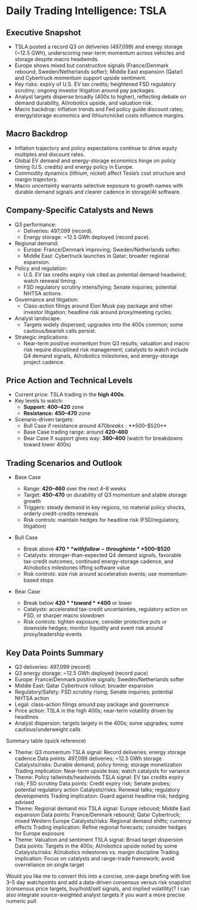 # Daily Trading Intelligence: TSLA

## Executive Snapshot
- TSLA posted a record Q3 on deliveries (497,099) and energy storage (~12.5 GWh), underscoring near-term momentum across vehicles and storage despite macro headwinds.
- Europe shows mixed but constructive signals (France/Denmark rebound; Sweden/Netherlands softer); Middle East expansion (Qatar) and Cybertruck momentum support upside sentiment.
- Key risks: expiry of U.S. EV tax credits; heightened FSD regulatory scrutiny; ongoing investor litigation around pay packages.
- Analyst targets disperse broadly (400s to higher), reflecting debate on demand durability, AI/robotics upside, and valuation risk.
- Macro backdrop: inflation trends and Fed policy guide discount rates; energy/storage economics and lithium/nickel costs influence margins.

## Macro Backdrop
- Inflation trajectory and policy expectations continue to drive equity multiples and discount rates.
- Global EV demand and energy-storage economics hinge on policy timing (U.S. credits) and energy policy in Europe.
- Commodity dynamics (lithium, nickel) affect Tesla’s cost structure and margin trajectory.
- Macro uncertainty warrants selective exposure to growth names with durable demand signals and clearer cadence in storage/AI software.

## Company-Specific Catalysts and News
- Q3 performance:
  - Deliveries: 497,099 (record).
  - Energy storage: ~12.5 GWh deployed (record pace).
- Regional demand:
  - Europe: France/Denmark improving; Sweden/Netherlands softer.
  - Middle East: Cybertruck launches in Qatar; broader regional expansion.
- Policy and regulation:
  - U.S. EV tax credits expiry risk cited as potential demand headwind; watch renewal timing.
  - FSD regulatory scrutiny intensifying; Senate inquiries; potential NHTSA actions.
- Governance and litigation:
  - Class-action filings around Elon Musk pay package and other investor litigation; headline risk around proxy/meeting cycles.
- Analyst landscape:
  - Targets widely dispersed; upgrades into the 400s common; some cautious/bearish calls persist.
- Strategic implications:
  - Near-term positive momentum from Q3 results; valuation and macro risk require disciplined risk management; catalysts to watch include Q4 demand signals, AI/robotics milestones, and energy-storage project cadence.

## Price Action and Technical Levels
- Current price: TSLA trading in the **high 400s**.
- Key levels to watch:
  - **Support:** **$400–$420** zone
  - **Resistance:** **$450–$470** zone
- Scenario-driven targets:
  - Bull Case if resistance around $470 breaks: **$500–$520**
  - Base Case trading range: around **$420–$460**
  - Bear Case if support gives way: **$380–$400** (watch for breakdowns toward lower 400s)

## Trading Scenarios and Outlook

- Base Case
  - Range: **$420–$460** over the next 4–8 weeks
  - Target: **$450–$470** on durability of Q3 momentum and stable storage growth
  - Triggers: steady demand in key regions, no material policy shocks, orderly credit-credits renewals
  - Risk controls: maintain hedges for headline risk (FSD/regulatory, litigation)

- Bull Case
  - Break above **$470** with follow-through into **$500–$520**
  - Catalysts: stronger-than-expected Q4 demand signals, favorable tax-credit outcomes, continued energy-storage cadence, and AI/robotics milestones lifting software value
  - Risk controls: size risk around acceleration events; use momentum-based stops

- Bear Case
  - Break below **$420** toward **$400** or lower
  - Catalysts: accelerated tax-credit uncertainties, regulatory action on FSD, or sharper macro slowdown
  - Risk controls: tighten exposure, consider protective puts or downside hedges; monitor liquidity and event risk around proxy/leadership events

## Key Data Points Summary

- Q3 deliveries: 497,099 (record)
- Q3 energy storage: ~12.5 GWh deployed (record pace)
- Europe: France/Denmark positive signals; Sweden/Netherlands softer
- Middle East: Qatar Cybertruck rollout; broader expansion
- Regulatory/Safety: FSD scrutiny rising; Senate inquiries; potential NHTSA action
- Legal: class-action filings around pay package and governance
- Price action: TSLA in the high 400s; near-term volatility driven by headlines
- Analyst dispersion: targets largely in the 400s; some upgrades; some cautious/underweight calls

Summary table (quick reference)
- Theme: Q3 momentum
  TSLA signal: Record deliveries; energy storage cadence
  Data points: 497,099 deliveries; ~12.5 GWh storage
  Catalysts/risks: Durable demand; policy timing; storage monetization
  Trading implication: Near-term upside bias; watch catalysts for variance
- Theme: Policy tailwinds/headwinds
  TSLA signal: EV tax credits expiry risk; FSD scrutiny
  Data points: Credit expiry risk; Senate probes; potential regulatory action
  Catalysts/risks: Renewal talks; regulatory developments
  Trading implication: Guard against headline risk; hedging advised
- Theme: Regional demand mix
  TSLA signal: Europe rebound; Middle East expansion
  Data points: France/Denmark rebound; Qatar Cybertruck; mixed Western Europe
  Catalysts/risks: Regional demand shifts; currency effects
  Trading implication: Refine regional forecasts; consider hedges for Europe exposure
- Theme: Valuation and sentiment
  TSLA signal: Broad target dispersion
  Data points: Targets in the 400s; AI/robotics upside noted by some
  Catalysts/risks: AI/robotics milestones vs. margin discipline
  Trading implication: Focus on catalysts and range-trade framework; avoid overreliance on single target

Would you like me to convert this into a concise, one-page briefing with live 3–5 day watchpoints and add a data-driven consensus versus risk snapshot (consensus price targets, buy/hold/sell signals, and implied volatility)? I can also integrate source-weighted analyst targets if you want a more precise numeric pull.